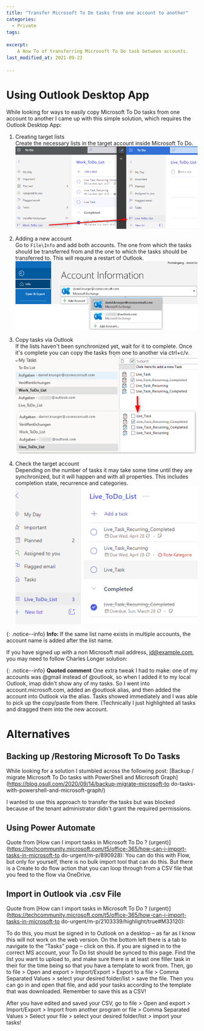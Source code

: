```yaml
---
title: "Transfer Microsoft To Do tasks from one account to another"
categories:
  - Private  
tags:
 
excerpt:
    A How To of transferring Microsoft To Do task between accounts.
last_modified_at: 2021-09-23

---
```


# Using Outlook Desktop App
While looking for ways to easily copy Microsoft To Do tasks from one account to another I came up with this simple solution, which requires the Outlook Desktop App:

1. Creating target lists     
  Create the necessary lists in the target account inside Microsoft To Do.
  ![Demo lists is created in target account.](/assets/images/posts/2021-04-20-transfer-microsoft-todo/2021-04-19-23-28-00.png)

2. Adding a new account   
  Go to `File\Info` and add both accounts. The one from which the tasks should be transferred from and the one to which the tasks should be transferred to. This will require a restart of Outlook.
  ![Adding an other account in Outlook](/assets/images/posts/2021-04-20-transfer-microsoft-todo/2021-04-19-22-59-36.png)
3. Copy tasks via Outlook   
  If the lists haven't been synchronized yet, wait for it to complete. Once it's complete you can copy the tasks from one to another via ctrl+c/v.
  ![Copy tasks from one account list to the other.](/assets/images/posts/2021-04-20-transfer-microsoft-todo/2021-04-19-23-38-21.png)

4. Check the target account   
  Depending on the number of tasks it may take some time until they are synchronized, but it will happen and with all properties. This includes completion state, recurrence and categories.
  ![Copied tasks have been synchronized](/assets/images/posts/2021-04-20-transfer-microsoft-todo/2021-04-19-23-13-33.png)

{: .notice--info}
**Info:** If the same list name exists in multiple accounts, the account name is added after the list name.

If you have signed up with a non Microsoft mail address, jd@example.com, you may need to follow Charles Longer solution:

{: .notice--info}
**Quoted comment** One extra tweak I had to make: one of my accounts was @gmail instead of @outlook, so when I added it to my local Outlook, imap didn't show any of my tasks. So I went into account.microsoft.com, added an @outlook alias, and then added the account into Outlook via the alias. Tasks showed immediately and I was able to pick up the copy/paste from there. (Technically I just highlighted all tasks and dragged them into the new account.


# Alternatives
## Backing up /Restoring  Microsoft To Do Tasks
While looking for a solution I stumbled across the following post:
[Backup / migrate Microsoft To Do tasks with PowerShell and Microsoft Graph](https://blog.osull.com/2020/09/14/backup-migrate-microsoft-to do-tasks-with-powershell-and-microsoft-graph/)

I wanted to use this approach to transfer the tasks but was blocked because of the tenant administrator didn't grant the required permissions.

## Using Power Automate
Quote from
[How can I import tasks in Microsoft To Do ? (urgent)](https://techcommunity.microsoft.com/t5/office-365/how-can-i-import-tasks-in-microsoft-to do-urgent/m-p/890928):
You can do this with Flow, but only for yourself, there is no bulk import tool that can do this. But there is a Create to do flow action that you can loop through from a CSV file that you feed to the flow via OneDrive.


## Import in Outlook via .csv File
Quote from
[How can I import tasks in Microsoft To Do ? (urgent)](https://techcommunity.microsoft.com/t5/office-365/how-can-i-import-tasks-in-microsoft-to do-urgent/m-p/2103339/highlight/true#M33120):

To do this, you must be signed in to Outlook on a desktop – as far as I know this will not work on the web version. On the bottom left there is a tab to navigate to the “Tasks” page – click on this. If you are signed in to the correct MS account, your To Do list should be synced to this page. Find the list you want to upload to, and make sure there is at least one filler task in their for the time being so that you have a template to work from. Then, go to file > Open and export > Import/Export > Export to a file > Comma Separated Values > select your desired folder/list > save the file. Then you can go in and open that file, and add your tasks according to the template that was downloaded. Remember to save this as a CSV!

After you have edited and saved your CSV, go to file > Open and export > Import/Export > Import from another program or file > Comma Separated Values > Select your file > select your desired folder/list > import your tasks!